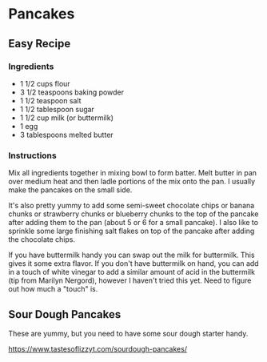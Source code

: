 # Pancakes

## Easy Recipe

### Ingredients

* 1 1/2 cups flour
* 3 1/2 teaspoons baking powder
* 1 1/2 teaspoon salt
* 1 1/2 tablespoon sugar
* 1 1/2 cup milk (or buttermilk)
* 1 egg
* 3 tablespoons melted butter

### Instructions

Mix all ingredients together in mixing bowl to form batter.  Melt butter in pan over medium heat and then ladle portions of the mix onto the pan.  I usually make the pancakes on the small side.

It's also pretty yummy to add some semi-sweet chocolate chips or banana chunks or strawberry chunks or blueberry chunks to the top of the pancake after adding them to the pan (about 5 or 6 for a small pancake).  I also like to sprinkle some large finishing salt flakes on top of the pancake after adding the chocolate chips.

If you have buttermilk handy you can swap out the milk for buttermilk.  This gives it some extra flavor.  If you don't have buttermilk on hand, you can add in a touch of white vinegar to add a similar amount of acid in the buttermilk (tip from Marilyn Nergord), however I haven't tried this yet.  Need to figure out how much a "touch" is.

## Sour Dough Pancakes

These are yummy, but you need to have some sour dough starter handy.

https://www.tastesoflizzyt.com/sourdough-pancakes/
